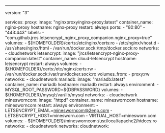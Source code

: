 ---
version: "3"

services:
  proxy:
    image: "nginxproxy/nginx-proxy:latest"
    container_name: nginx-proxy
    hostname: nginx-proxy
    restart: always
    ports:
      - "80:80"
      - "443:443"
    labels:
      - "com.github.jrcs.letsencrypt_nginx_proxy_companion.nginx_proxy=true"
    volumes:
      - ${HOMEFOLDER}/certs:/etc/nginx/certs:ro
      - /etc/nginx/vhost.d
      - /usr/share/nginx/html
      - /var/run/docker.sock:/tmp/docker.sock:ro
    networks:
      - cloudnetwork
  letsencrypt:
    image: "jrcs/letsencrypt-nginx-proxy-companion:latest"
    container_name: cloud-letsencrypt
    hostname: letsencrypt
    restart: always
    volumes:
      - ${HOMEFOLDER}/certs:/etc/nginx/certs:rw
      - /var/run/docker.sock:/var/run/docker.sock:ro
    volumes_from:
      - proxy:rw
    networks:
      - cloudnetwork
  mariadb:
    image: "mariadb:latest"
    container_name: mariadb
    hostname: mariadb
    restart: always
    environment:
      - MYSQL_ROOT_PASSWORD=${DBPASSWORD}
    volumes:
      - ${HOMEFOLDER}/mysql:/var/lib/mysql
    networks:
      - cloudnetwork
  minesworncom:
    image: "httpd"
    container_name: minesworncom
    hostname: minesworncom
    restart: always
    environment:
      - LETSENCRYPT_EMAIL=minesworncom@2enp.com
      - LETSENCRYPT_HOST=minesworn.com
      - VIRTUAL_HOST=minesworn.com
    volumes:
            - ${HOMEFOLDER}/minesworncom:/usr/local/apache2/htdocs:ro
    networks:
      - cloudnetwork
networks:
  cloudnetwork:
